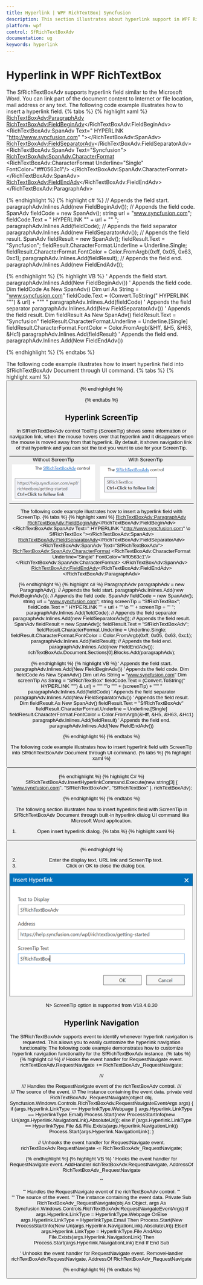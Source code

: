 ```yaml
---
title: Hyperlink | WPF RichTextBox| Syncfusion
description: This section illustrates about hyperlink support in WPF RichTextBox(SfRichTextBoxAdv) control.
platform: wpf
control: SfRichTextBoxAdv
documentation: ug
keywords: hyperlink
---
```

# Hyperlink in WPF RichTextBox

The SfRichTextBoxAdv supports hyperlink field similar to the Microsoft Word. You can link part of the document content to Internet or file location, mail address or any text.
The following code example illustrates how to insert a hyperlink field.
{% tabs %}
{% highlight xaml %}
<RichTextBoxAdv:ParagraphAdv>
    <RichTextBoxAdv:FieldBeginAdv></RichTextBoxAdv:FieldBeginAdv>
    <RichTextBoxAdv:SpanAdv Text=" HYPERLINK &quot;http://www.syncfusion.com&quot; "></RichTextBoxAdv:SpanAdv>
    <RichTextBoxAdv:FieldSeparatorAdv></RichTextBoxAdv:FieldSeparatorAdv>
    <RichTextBoxAdv:SpanAdv Text="Syncfusion">
        <RichTextBoxAdv:SpanAdv.CharacterFormat>
            <RichTextBoxAdv:CharacterFormat Underline="Single" FontColor="#ff0563c1"/>
        </RichTextBoxAdv:SpanAdv.CharacterFormat>
    </RichTextBoxAdv:SpanAdv>
    <RichTextBoxAdv:FieldEndAdv></RichTextBoxAdv:FieldEndAdv>
</RichTextBoxAdv:ParagraphAdv>


{% endhighlight %}
{% highlight c# %}
// Appends the field start.
paragraphAdv.Inlines.Add(new FieldBeginAdv());
// Appends the field code.
SpanAdv fieldCode = new SpanAdv();
string url = "www.syncfusion.com";
fieldCode.Text = " HYPERLINK \"" + url + "\" ";
paragraphAdv.Inlines.Add(fieldCode);
// Appends the field separator
paragraphAdv.Inlines.Add(new FieldSeparatorAdv());
// Appends the field result.
SpanAdv fieldResult = new SpanAdv();
fieldResult.Text = "Syncfusion";
fieldResult.CharacterFormat.Underline = Underline.Single;
fieldResult.CharacterFormat.FontColor = Color.FromArgb(0xff, 0x05, 0x63, 0xc1);
paragraphAdv.Inlines.Add(fieldResult);
// Appends the field end.
paragraphAdv.Inlines.Add(new FieldEndAdv());


{% endhighlight %}
{% highlight VB %}
' Appends the field start.
paragraphAdv.Inlines.Add(New FieldBeginAdv())
' Appends the field code.
Dim fieldCode As New SpanAdv()
Dim url As String = "www.syncfusion.com"
fieldCode.Text = (Convert.ToString(" HYPERLINK """) & url) + """ "
paragraphAdv.Inlines.Add(fieldCode)
' Appends the field separator
paragraphAdv.Inlines.Add(New FieldSeparatorAdv())
' Appends the field result.
Dim fieldResult As New SpanAdv()
fieldResult.Text = "Syncfusion"
fieldResult.CharacterFormat.Underline = Underline.[Single]
fieldResult.CharacterFormat.FontColor = Color.FromArgb(&Hff, &H5, &H63, &Hc1)
paragraphAdv.Inlines.Add(fieldResult)
' Appends the field end.
paragraphAdv.Inlines.Add(New FieldEndAdv())


{% endhighlight %}
{% endtabs %}

The following code example illustrates how to insert hyperlink field into SfRichTextBoxAdv Document through UI command.
{% tabs %}
{% highlight xaml %}
<Button Content="Insert Hyperlink" Command="RichTextBoxAdv:SfRichTextBoxAdv.InsertHyperlinkCommand" CommandTarget="{Binding ElementName=richTextBoxAdv}" CommandParameter="www.google.com"/>


{% endhighlight %}

{% endtabs %}

## Hyperlink ScreenTip

In SfRichTextBoxAdv control ToolTip (ScreenTip) shows some information or navigation link, when the mouse hovers over that hyperlink and it disappears when the mouse is moved away from that hyperlink. By default, it shows navigation link of that hyperlink and you can set the text you want to use for your ScreenTip.

<table><tr><td>Without ScreenTip</td><td>With ScreenTip</td></tr><tr><td><img src="Hyperlink_images/screentip_ug1.PNG"/></td><td><img src="Hyperlink_images/screentip_ug2.PNG"/></td></tr></table>

The following code example illustrates how to insert a hyperlink field with ScreenTip.
{% tabs %}
{% highlight xaml %}
<RichTextBoxAdv:ParagraphAdv>
    <RichTextBoxAdv:FieldBeginAdv></RichTextBoxAdv:FieldBeginAdv>
    <RichTextBoxAdv:SpanAdv Text=" HYPERLINK &quot;\http://www.syncfusion.com&quot; \o SfRichTextBox "></RichTextBoxAdv:SpanAdv>
    <RichTextBoxAdv:FieldSeparatorAdv></RichTextBoxAdv:FieldSeparatorAdv>
    <RichTextBoxAdv:SpanAdv Text="SfRichTextBoxAdv">
        <RichTextBoxAdv:SpanAdv.CharacterFormat>
            <RichTextBoxAdv:CharacterFormat Underline="Single" FontColor="#ff0563c1"/>
        </RichTextBoxAdv:SpanAdv.CharacterFormat>
    </RichTextBoxAdv:SpanAdv>
    <RichTextBoxAdv:FieldEndAdv></RichTextBoxAdv:FieldEndAdv>
</RichTextBoxAdv:ParagraphAdv>

{% endhighlight %}
{% highlight c# %}
ParagraphAdv paragraphAdv = new ParagraphAdv();
// Appends the field start.
paragraphAdv.Inlines.Add(new FieldBeginAdv());
// Appends the field code.
SpanAdv fieldCode = new SpanAdv();
string url = "www.syncfusion.com";
string screenTip = "SfRichTextBox";
fieldCode.Text = " HYPERLINK \"" + url + "\" \\o \"" + screenTip + "\" ";
paragraphAdv.Inlines.Add(fieldCode);
// Appends the field separator
paragraphAdv.Inlines.Add(new FieldSeparatorAdv());
// Appends the field result.
SpanAdv fieldResult = new SpanAdv();
fieldResult.Text = "SfRichTextBoxAdv";
fieldResult.CharacterFormat.Underline = Underline.Single;
fieldResult.CharacterFormat.FontColor = Color.FromArgb(0xff, 0x05, 0x63, 0xc1);
paragraphAdv.Inlines.Add(fieldResult);
// Appends the field end.
paragraphAdv.Inlines.Add(new FieldEndAdv());
richTextBoxAdv.Document.Sections[0].Blocks.Add(paragraphAdv);

{% endhighlight %}
{% highlight VB %}
' Appends the field start.
paragraphAdv.Inlines.Add(New FieldBeginAdv())
' Appends the field code.
Dim fieldCode As New SpanAdv()
Dim url As String = "www.syncfusion.com"
Dim screenTip As String = "SfRichTextBox"
fieldCode.Text = (Convert.ToString(" HYPERLINK """) & url) + """ ""o """ + (screenTip) + """ "
paragraphAdv.Inlines.Add(fieldCode)
' Appends the field separator
paragraphAdv.Inlines.Add(New FieldSeparatorAdv())
' Appends the field result.
Dim fieldResult As New SpanAdv()
fieldResult.Text = "SfRichTextBoxAdv"
fieldResult.CharacterFormat.Underline = Underline.[Single]
fieldResult.CharacterFormat.FontColor = Color.FromArgb(&Hff, &H5, &H63, &Hc1)
paragraphAdv.Inlines.Add(fieldResult)
' Appends the field end.
paragraphAdv.Inlines.Add(New FieldEndAdv())

{% endhighlight %}
{% endtabs %}

The following code example illustrates how to insert hyperlink field with ScreenTip into SfRichTextBoxAdv Document through UI command.
{% tabs %}
{% highlight xaml %}
<Button Content="Insert Hyperlink" Command="RichTextBoxAdv:SfRichTextBoxAdv.InsertHyperlinkCommand" CommandTarget="{Binding ElementName=richTextBoxAdv}" CommandParameter="www.syncfusion.com"/>

{% endhighlight %}
{% highlight C# %}
SfRichTextBoxAdv.InsertHyperlinkCommand.Execute(new string[3] { "www.syncfusion.com", "SfRichTextBoxAdv", "SfRichTextBox" }, richTextBoxAdv);

{% endhighlight %}
{% endtabs %}

The following section illustrates how to insert hyperlink field with ScreenTip in SfRichTextBoxAdv Document through built-in hyperlink dialog UI command like Microsoft Word application.
1.	Open insert hyperlink dialog.
{% tabs %}
{% highlight xaml %}
<Button Content="Insert Hyperlink" Command="RichTextBoxAdv:SfRichTextBoxAdv.InsertHyperlinkCommand" CommandTarget="{Binding ElementName=richTextBoxAdv}"/>

{% endhighlight %}

2.	Enter the display text, URL link and ScreenTip text.
3.	Click on OK to close the dialog box.

![Hyperlink](Hyperlink_images/screentip_ug3.PNG)

N> ScreenTip option is supported from V18.4.0.30

## Hyperlink Navigation

The SfRichTextBoxAdv supports event to identify whenever hyperlink navigation is requested. This allows you to easily customize the hyperlink navigation functionality.
The following code example demonstrates how to customize hyperlink navigation functionality for the SfRichTextBoxAdv instance.
{% tabs %}
{% highlight c# %}
// Hooks the event handler for RequestNavigate event.
richTextBoxAdv.RequestNavigate += RichTextBoxAdv_RequestNavigate;

/// <summary>
/// Handles the RequestNavigate event of the richTextBoxAdv control.
/// </summary>
/// <param name="obj">The source of the event.</param>
/// <param name="args">The <see cref="RequestNavigateEventArgs"/> instance containing the event data.</param>
private void RichTextBoxAdv_RequestNavigate(object obj, Syncfusion.Windows.Controls.RichTextBoxAdv.RequestNavigateEventArgs args)
{
    if (args.Hyperlink.LinkType == HyperlinkType.Webpage || args.Hyperlink.LinkType == HyperlinkType.Email)
        Process.Start(new ProcessStartInfo(new Uri(args.Hyperlink.NavigationLink).AbsoluteUri));
    else if (args.Hyperlink.LinkType == HyperlinkType.File && File.Exists(args.Hyperlink.NavigationLink))
         Process.Start(args.Hyperlink.NavigationLink);
}

// Unhooks the event handler for RequestNavigate event.
richTextBoxAdv.RequestNavigate -= RichTextBoxAdv_RequestNavigate;



{% endhighlight %}
{% highlight VB %}
' Hooks the event handler for RequestNavigate event.
AddHandler richTextBoxAdv.RequestNavigate, AddressOf RichTextBoxAdv_RequestNavigate

''' <summary>
''' Handles the RequestNavigate event of the richTextBoxAdv control.
''' </summary>
''' <param name="obj">The source of the event.</param>
''' <param name="args">The <see cref="RequestNavigateEventArgs"/> instance containing the event data.</param>
Private Sub RichTextBoxAdv_RequestNavigate(obj As Object, args As Syncfusion.Windows.Controls.RichTextBoxAdv.RequestNavigateEventArgs)
	If args.Hyperlink.LinkType = HyperlinkType.Webpage OrElse args.Hyperlink.LinkType = HyperlinkType.Email Then
		Process.Start(New ProcessStartInfo(New Uri(args.Hyperlink.NavigationLink).AbsoluteUri))
	ElseIf args.Hyperlink.LinkType = HyperlinkType.File AndAlso File.Exists(args.Hyperlink.NavigationLink) Then
		Process.Start(args.Hyperlink.NavigationLink)
	End If
End Sub

' Unhooks the event handler for RequestNavigate event.
RemoveHandler richTextBoxAdv.RequestNavigate, AddressOf RichTextBoxAdv_RequestNavigate


{% endhighlight %}
{% endtabs %}
